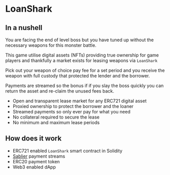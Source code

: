 # LoanShark

## In a nushell

You are facing the end of level boss but you have tuned up without the necessary weapons for this monster battle.

This game utilise digital assets (NFTs) providing true ownership for game players and thankfully a market exists for leasing weapons via `LoanShark`

Pick out your weapon of choice pay fee for a set period and you receive the weapon with full custody that protected the lender and the borrower.

Payments are streamed so the bonus if if you slay the boss quickly you can return the asset and re-claim the unused fees back.

 * Open and transparent lease market for any ERC721 digital asset
 * Proxied ownership to protect the borrower and the loaner
 * Streamed payments so only ever pay for what you need
 * No collateral required to secure the lease 
 * No minimum and maximum lease periods
 
## How does it work

 * ERC721 enabled `LoanShark` smart contract in Solidity
 * [Sablier](https://docs.sablier.finance/) payment streams
 * ERC20 payment token
 * Web3 enabled dApp
 
  


 

 
